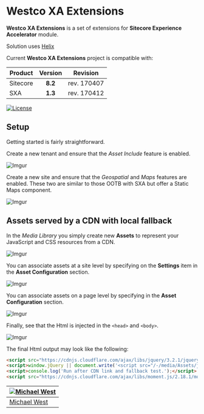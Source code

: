 # Westco XA Extensions
**Westco XA Extensions** is a set of extensions for **Sitecore Experience Accelerator** module.

Solution uses [Helix](http://helix.sitecore.net/)

Current **Westco XA Extensions** project is compatible with:

| Product   |      Version      |  Revision |
|----------|:-------------:|:------:|
| Sitecore |  **8.2** | rev. 170407 |
| SXA  |  **1.3** | rev. 170412 |

[![License](https://img.shields.io/badge/license-MIT%20License-brightgreen.svg)](https://opensource.org/licenses/MIT)

## Setup

Getting started is fairly straightforward.

Create a new tenant and ensure that the _Asset Include_ feature is enabled.

![Imgur](http://i.imgur.com/HS975qI.png)

Create a new site and ensure that the _Geospatial_ and _Maps_ features are enabled. These two are similar to those OOTB with SXA but offer a Static Maps component.

![Imgur](http://i.imgur.com/eRwHQDd.png)

## Assets served by a CDN with local fallback

In the _Media Library_ you simply create new **Assets** to represent your JavaScript and CSS resources from a CDN.

![Imgur](http://i.imgur.com/RyjOryS.png)

You can associate assets at a site level by specifying on the **Settings** item in the **Asset Configuration** section.

![Imgur](http://i.imgur.com/bHCxUcC.png)

You can associate assets on a page level by specifying in the **Asset Configuration** section.

![Imgur](http://i.imgur.com/JLtUWlB.png)

Finally, see that the Html is injected in the `<head>` and `<body>`.

![Imgur](http://i.imgur.com/xNO4dy2.png)

The final Html output may look like the following:

```html
<script src="https://cdnjs.cloudflare.com/ajax/libs/jquery/3.2.1/jquery.min.js" integrity="sha256-hwg4gsxgFZhOsEEamdOYGBf13FyQuiTwlAQgxVSNgt4=" crossorigin="anonymous"></script>
<script>window.jQuery || document.write('<script src="/-/media/Assets/jquery/jquery-3-2-1/Scripts/optimized-min.js?t=20170614T032244Z">\x3C/script>')</script>
<script>console.log('Run after CDN link and fallback test.');</script>
<script src="https://cdnjs.cloudflare.com/ajax/libs/moment.js/2.18.1/moment.min.js" integrity="sha256-1hjUhpc44NwiNg8OwMu2QzJXhD8kcj+sJA3aCQZoUjg=" crossorigin="anonymous"></script>
```

| [![Michael West](https://gravatar.com/avatar/a2914bafbdf4e967701eb4732bde01c5?s=220)](https://github.com/michaellwest) |
| --- |
| [Michael West](https://michaellwest.blogspot.com) |
